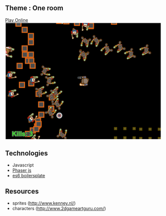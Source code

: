 ## Theme  : One room
[Play Online](https://guillaume-gomez.github.io/LD37/build/)
![Game](./preview.png "ScreenShot")

## Technologies
- Javascript
- [Phaser js](http://phaser.io/)
- [es6 boilersplate](https://github.com/belohlavek/phaser-es6-boilerplate)

## Resources
- sprites (http://www.kenney.nl/)
- characters (http://www.2dgameartguru.com/)
